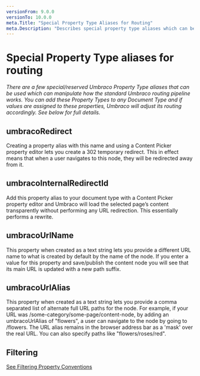 ```yaml
---
versionFrom: 9.0.0
versionTo: 10.0.0
meta.Title: "Special Property Type Aliases for Routing"
meta.Description: "Describes special property type aliases which can be used to customise routing"
---
```


# Special Property Type aliases for routing

_There are a few special/reserved Umbraco Property Type aliases that can be used which can manipulate how the standard Umbraco routing pipeline works. You can add these Property Types to any Document Type and if values are assigned to these properties, Umbraco will adjust its routing accordingly. See below for full details._

## umbracoRedirect

Creating a property alias with this name and using a Content Picker property editor lets you create a 302 temporary redirect.
This in effect means that when a user navigates to this node, they will be redirected away from it.

## umbracoInternalRedirectId

Add this property alias to your document type with a Content Picker property editor and
Umbraco will load the selected page’s content transparently without performing any URL redirection.
This essentially performs a rewrite.

## umbracoUrlName

This property when created as a text string lets you provide a different URL name to what is created by default by the name of the node.
If you enter a value for this property and save/publish the content node you will see that its main URL is updated with a new path suffix.

## umbracoUrlAlias

This property when created as a text string lets you provide a comma separated
list of alternate full URL paths for the node. For example, if your URL was /some-category/some-page/content-node,
by adding an umbracoUrlAlias of "flowers", a user can navigate to the node by going to /flowers.
The URL alias remains in the browser address bar as a 'mask' over the real URL. You can also specify paths like "flowers/roses/red".

## Filtering

[See Filtering Property Conventions](../Querying/IPublishedContent/Collections/index.md#filtering-conventions)
